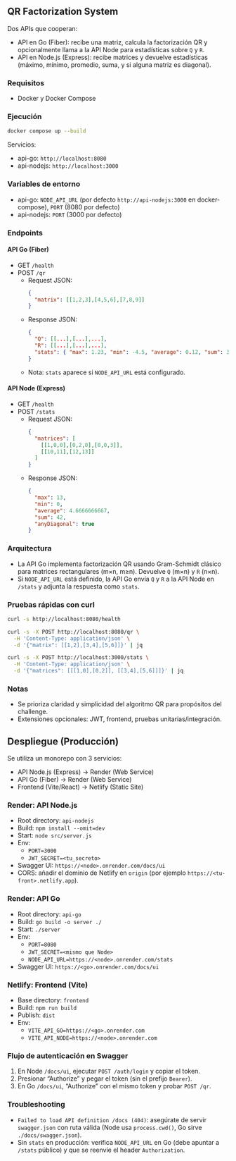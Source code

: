 ## QR Factorization System

Dos APIs que cooperan:
- API en Go (Fiber): recibe una matriz, calcula la factorización QR y opcionalmente llama a la API Node para estadísticas sobre `Q` y `R`.
- API en Node.js (Express): recibe matrices y devuelve estadísticas (máximo, mínimo, promedio, suma, y si alguna matriz es diagonal).

### Requisitos
- Docker y Docker Compose

### Ejecución
```bash
docker compose up --build
```

Servicios:
- api-go: `http://localhost:8080`
- api-nodejs: `http://localhost:3000`

### Variables de entorno
- api-go: `NODE_API_URL` (por defecto `http://api-nodejs:3000` en docker-compose), `PORT` (8080 por defecto)
- api-nodejs: `PORT` (3000 por defecto)

### Endpoints
#### API Go (Fiber)
- GET `/health`
- POST `/qr`
  - Request JSON:
    ```json
    {
      "matrix": [[1,2,3],[4,5,6],[7,8,9]]
    }
    ```
  - Response JSON:
    ```json
    {
      "Q": [[...],[...],...],
      "R": [[...],[...],...],
      "stats": { "max": 1.23, "min": -4.5, "average": 0.12, "sum": 3.45, "anyDiagonal": false }
    }
    ```
  - Nota: `stats` aparece si `NODE_API_URL` está configurado.

#### API Node (Express)
- GET `/health`
- POST `/stats`
  - Request JSON:
    ```json
    {
      "matrices": [
        [[1,0,0],[0,2,0],[0,0,3]],
        [[10,11],[12,13]]
      ]
    }
    ```
  - Response JSON:
    ```json
    {
      "max": 13,
      "min": 0,
      "average": 4.6666666667,
      "sum": 42,
      "anyDiagonal": true
    }
    ```

### Arquitectura
- La API Go implementa factorización QR usando Gram-Schmidt clásico para matrices rectangulares (m×n, m≥n). Devuelve `Q` (m×n) y `R` (n×n).
- Si `NODE_API_URL` está definido, la API Go envía `Q` y `R` a la API Node en `/stats` y adjunta la respuesta como `stats`.

### Pruebas rápidas con curl
```bash
curl -s http://localhost:8080/health

curl -s -X POST http://localhost:8080/qr \
  -H 'Content-Type: application/json' \
  -d '{"matrix": [[1,2],[3,4],[5,6]]}' | jq

curl -s -X POST http://localhost:3000/stats \
  -H 'Content-Type: application/json' \
  -d '{"matrices": [[[1,0],[0,2]], [[3,4],[5,6]]]}' | jq
```

### Notas
- Se prioriza claridad y simplicidad del algoritmo QR para propósitos del challenge.
- Extensiones opcionales: JWT, frontend, pruebas unitarias/integración.


## Despliegue (Producción)

Se utiliza un monorepo con 3 servicios:

- API Node.js (Express) → Render (Web Service)
- API Go (Fiber) → Render (Web Service)
- Frontend (Vite/React) → Netlify (Static Site)

### Render: API Node.js
- Root directory: `api-nodejs`
- Build: `npm install --omit=dev`
- Start: `node src/server.js`
- Env:
  - `PORT=3000`
  - `JWT_SECRET=<tu_secreto>`
- Swagger UI: `https://<node>.onrender.com/docs/ui`
- CORS: añadir el dominio de Netlify en `origin` (por ejemplo `https://<tu-front>.netlify.app`).

### Render: API Go
- Root directory: `api-go`
- Build: `go build -o server ./`
- Start: `./server`
- Env:
  - `PORT=8080`
  - `JWT_SECRET=<mismo que Node>`
  - `NODE_API_URL=https://<node>.onrender.com/stats`
- Swagger UI: `https://<go>.onrender.com/docs/ui`

### Netlify: Frontend (Vite)
- Base directory: `frontend`
- Build: `npm run build`
- Publish: `dist`
- Env:
  - `VITE_API_GO=https://<go>.onrender.com`
  - `VITE_API_NODE=https://<node>.onrender.com`

### Flujo de autenticación en Swagger
1. En Node `/docs/ui`, ejecutar `POST /auth/login` y copiar el token.
2. Presionar “Authorize” y pegar el token (sin el prefijo `Bearer`).
3. En Go `/docs/ui`, “Authorize” con el mismo token y probar `POST /qr`.

### Troubleshooting
- `Failed to load API definition /docs (404)`: asegúrate de servir `swagger.json` con ruta válida (Node usa `process.cwd()`, Go sirve `./docs/swagger.json`).
- Sin `stats` en producción: verifica `NODE_API_URL` en Go (debe apuntar a `/stats` público) y que se reenvíe el header `Authorization`.



